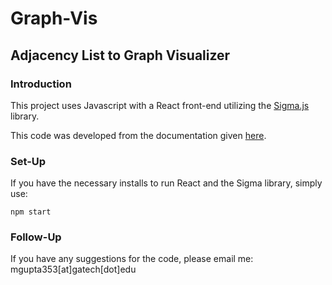 # Graph-Vis
## Adjacency List to Graph Visualizer
### Introduction
This project uses Javascript with a React front-end utilizing the [Sigma.js](https://www.sigmajs.org/storybook/?path=/docs/introduction--docs) library.

This code was developed from the documentation given [here](https://www.sigmajs.org/storybook/?path=/story/mouse-manipulations--story).

### Set-Up
If you have the necessary installs to run React and the Sigma library, simply use:
```
npm start
```
### Follow-Up
If you have any suggestions for the code, please email me:
mgupta353[at]gatech[dot]edu
